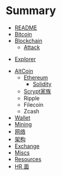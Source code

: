 # Summary

* [README](README.md)
* [Bitcoin](bitcoin/readme.md)
* [Blockchain](blockchain/readme.md)
    * [Attack](blockchain/attack.md)
+ [Explorer](explorer.md)
* [AltCoin](altcoin/readme.md)
    * [Ethereum](altcoin/ethereum/readme.md)
        * [Solidity](altcoin/ethereum/solidity.md)
    * [Scrypt家族](altcoin/scrypt.md)
    * Ripple
    * Filecoin
    * Zcash
* [Wallet](wallet.md)
* [Mining](mining.md)
* [网络](network.md)
* [架构](architect.md)
* [Exchange](exchange.md)
* [Miscs](misc.md)
* [Resources](res.md)
* [HR 面](hr.md)

